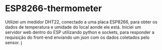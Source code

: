 # ESP8266-thermometer
Utilizei um medidor DHT22, conectado a uma placa ESP8266, para obter os dados de temperatura e umidade do local aonde ele está. Iniciei um servidor web dentro do ESP utilizando python e sockets, para responder a requisição do front-end enviando um json com os dados coletados pelo sensor. j
